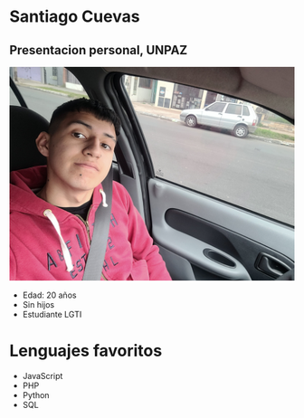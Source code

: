 # **Santiago Cuevas** 
## Presentacion personal, UNPAZ

![Foto de presentación](img-resource/imagen-pres.jpg "Esta imagen es de Santiago Cuevas")

- Edad: 20 años
- Sin hijos
- Estudiante LGTI

# Lenguajes favoritos

- JavaScript
- PHP
- Python
- SQL